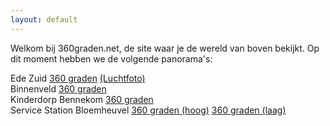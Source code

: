```yaml
---
layout: default
---
```


Welkom bij 360graden.net, de site waar je de wereld van boven bekijkt. Op dit moment hebben we de volgende panorama's:

Ede Zuid [360 graden](/EdeZuid/) [(Luchtfoto)](/EdeZuidAerial/)  
Binnenveld [360 graden](/Binnenveld/)  
Kinderdorp Bennekom [360 graden](/KinderdorpBennekom/)  
Service Station Bloemheuvel [360 graden (hoog)](/Bloemheuvel/) [360 graden (laag)](/BloemheuvelLow/)  
